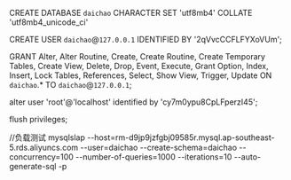 CREATE DATABASE `daichao` CHARACTER SET 'utf8mb4' COLLATE 'utf8mb4_unicode_ci'

CREATE USER `daichao`@`127.0.0.1` IDENTIFIED BY '2qVvcCCFLFYXoVUm';

GRANT Alter, Alter Routine, Create, Create Routine, Create Temporary Tables, Create View, Delete, Drop, Event, Execute, Grant Option, Index, Insert, Lock Tables, References, Select, Show View, Trigger, Update ON `daichao`.* TO `daichao`@`127.0.0.1`;



alter user 'root'@'localhost' identified by 'cy7m0ypu8CpLFperzI45';

flush privileges;


//负载测试
mysqlslap --host=rm-d9jp9jzfgbj09585r.mysql.ap-southeast-5.rds.aliyuncs.com --user=daichao --create-schema=daichao --concurrency=100  --number-of-queries=1000 --iterations=10 --auto-generate-sql -p
